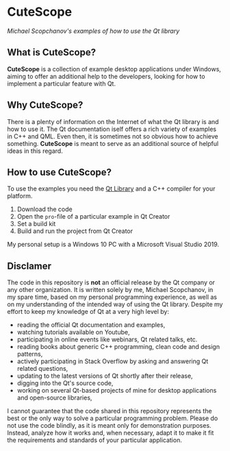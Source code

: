 # CuteScope
*Michael Scopchanov's examples of how to use the Qt library*

## What is CuteScope?
**CuteScope** is a collection of example desktop applications under Windows, aiming to offer an additional help to the developers, looking for how to implement a particular feature with Qt.

## Why CuteScope?
There is a plenty of information on the Internet of what the Qt library is and how to use it. The Qt documentation iself offers a rich variety of examples in C++ and QML. Even then, it is sometimes not so obvious how to achieve something. **CuteScope** is meant to serve as an additional source of helpful ideas in this regard.

## How to use CuteScope?
To use the examples you need the [Qt Library](https://www.qt.io/) and a C++ compiler for your platform.

1. Download the code
2. Open the `pro`-file of a particular example in Qt Creator
3. Set a build kit
4. Build and run the project from Qt Creator

My personal setup is a Windows 10 PC with a Microsoft Visual Studio 2019.

## Disclamer
The code in this repository is **not** an official release by the Qt company or any other organization. It is written solely by me, Michael Scopchanov, in my spare time, based on my personal programming experience, as well as on my understanding of the intended way of using the Qt library. Despite my effort to keep my knowledge of Qt at a very high level by:

- reading the official Qt documentation and examples,
- watching tutorials available on Youtube,
- participating in online events like webinars, Qt related talks, etc.
- reading books about generic C++ programming, clean code and design patterns,
- actively participating in Stack Overflow by asking and answering Qt related questions,
- updating to the latest versions of Qt shortly after their release,
- digging into the Qt's source code,
- working on several Qt-based projects of mine for desktop applications and open-source libraries,

I cannot guarantee that the code shared in this repository represents the best or the only way to solve a particular programming problem. Please do not use the code blindly, as it is meant only for demonstration purposes. Instead, analyze how it works and, when necessary, adapt it to make it fit the requirements and standards of your particular application.
